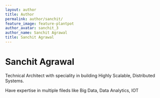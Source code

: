 ```yaml
---
layout: author
title: Author
permalink: author/sanchit/
feature_image: feature-plantpot
author_avatar: sanchit_3
author_name: Sanchit Agrawal
title: Sanchit Agrawal
---
```


# Sanchit Agrawal

Technical Architect with speciality in building Highly Scalable, Distributed Systems.

Have expertise in multiple fileds like Big Data, Data Analytics, IOT
